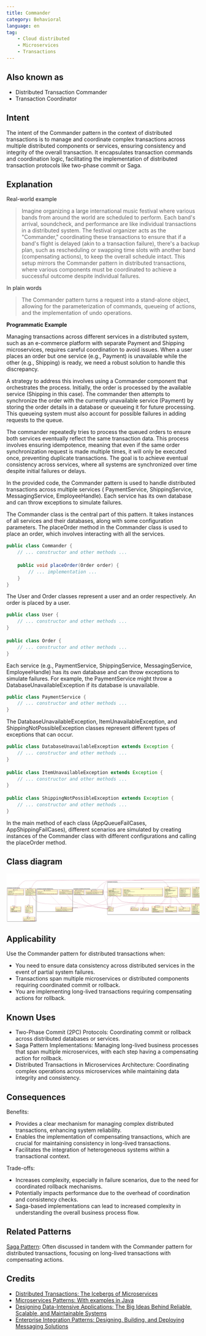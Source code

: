 ```yaml
---
title: Commander
category: Behavioral
language: en
tag:
    - Cloud distributed
    - Microservices
    - Transactions
---
```


## Also known as

* Distributed Transaction Commander
* Transaction Coordinator

## Intent

The intent of the Commander pattern in the context of distributed transactions is to manage and coordinate complex
transactions across multiple distributed components or services, ensuring consistency and integrity of the overall
transaction. It encapsulates transaction commands and coordination logic, facilitating the implementation of distributed
transaction protocols like two-phase commit or Saga.

## Explanation

Real-world example

> Imagine organizing a large international music festival where various bands from around the world are scheduled to
> perform. Each band's arrival, soundcheck, and performance are like individual transactions in a distributed system. The
> festival organizer acts as the "Commander," coordinating these transactions to ensure that if a band's flight is
> delayed (akin to a transaction failure), there's a backup plan, such as rescheduling or swapping time slots with another
> band (compensating actions), to keep the overall schedule intact. This setup mirrors the Commander pattern in
> distributed transactions, where various components must be coordinated to achieve a successful outcome despite
> individual failures.

In plain words

> The Commander pattern turns a request into a stand-alone object, allowing for the parameterization of commands,
> queueing of actions, and the implementation of undo operations.

**Programmatic Example**

Managing transactions across different services in a distributed system, such as an e-commerce platform with separate
Payment and Shipping microservices, requires careful coordination to avoid issues. When a user places an order but one
service (e.g., Payment) is unavailable while the other (e.g., Shipping) is ready, we need a robust solution to handle
this discrepancy.

A strategy to address this involves using a Commander component that orchestrates the process. Initially, the order is
processed by the available service (Shipping in this case). The commander then attempts to synchronize the order with
the currently unavailable service (Payment) by storing the order details in a database or queueing it for future
processing. This queueing system must also account for possible failures in adding requests to the queue.

The commander repeatedly tries to process the queued orders to ensure both services eventually reflect the same
transaction data. This process involves ensuring idempotence, meaning that even if the same order synchronization
request is made multiple times, it will only be executed once, preventing duplicate transactions. The goal is to achieve
eventual consistency across services, where all systems are synchronized over time despite initial failures or delays.

In the provided code, the Commander pattern is used to handle distributed transactions across multiple services (
PaymentService, ShippingService, MessagingService, EmployeeHandle). Each service has its own database and can throw
exceptions to simulate failures.

The Commander class is the central part of this pattern. It takes instances of all services and their databases, along
with some configuration parameters. The placeOrder method in the Commander class is used to place an order, which
involves interacting with all the services.

```java
public class Commander {
    // ... constructor and other methods ...

    public void placeOrder(Order order) {
        // ... implementation ...
    }
}
```

The User and Order classes represent a user and an order respectively. An order is placed by a user.

```java
public class User {
    // ... constructor and other methods ...
}

public class Order {
    // ... constructor and other methods ...
}
```

Each service (e.g., PaymentService, ShippingService, MessagingService, EmployeeHandle) has its own database and can
throw exceptions to simulate failures. For example, the PaymentService might throw a DatabaseUnavailableException if its
database is unavailable.

```java
public class PaymentService {
    // ... constructor and other methods ...
}
```

The DatabaseUnavailableException, ItemUnavailableException, and ShippingNotPossibleException classes represent different
types of exceptions that can occur.

```java
public class DatabaseUnavailableException extends Exception {
    // ... constructor and other methods ...
}

public class ItemUnavailableException extends Exception {
    // ... constructor and other methods ...
}

public class ShippingNotPossibleException extends Exception {
    // ... constructor and other methods ...
}
```

In the main method of each class (AppQueueFailCases, AppShippingFailCases), different scenarios are simulated by
creating instances of the Commander class with different configurations and calling the placeOrder method.

## Class diagram

![alt text](./etc/commander.urm.png "Commander class diagram")

## Applicability

Use the Commander pattern for distributed transactions when:

* You need to ensure data consistency across distributed services in the event of partial system failures.
* Transactions span multiple microservices or distributed components requiring coordinated commit or rollback.
* You are implementing long-lived transactions requiring compensating actions for rollback.

## Known Uses

* Two-Phase Commit (2PC) Protocols: Coordinating commit or rollback across distributed databases or services.
* Saga Pattern Implementations: Managing long-lived business processes that span multiple microservices, with each step
  having a compensating action for rollback.
* Distributed Transactions in Microservices Architecture: Coordinating complex operations across microservices while
  maintaining data integrity and consistency.

## Consequences

Benefits:

* Provides a clear mechanism for managing complex distributed transactions, enhancing system reliability.
* Enables the implementation of compensating transactions, which are crucial for maintaining consistency in long-lived
  transactions.
* Facilitates the integration of heterogeneous systems within a transactional context.

Trade-offs:

* Increases complexity, especially in failure scenarios, due to the need for coordinated rollback mechanisms.
* Potentially impacts performance due to the overhead of coordination and consistency checks.
* Saga-based implementations can lead to increased complexity in understanding the overall business process flow.

## Related Patterns

[Saga Pattern](https://java-design-patterns.com/patterns/saga/): Often discussed in tandem with the Commander pattern
for distributed transactions, focusing on long-lived transactions with compensating actions.

## Credits

* [Distributed Transactions: The Icebergs of Microservices](https://www.grahamlea.com/2016/08/distributed-transactions-microservices-icebergs/)
* [Microservices Patterns: With examples in Java](https://amzn.to/4axjnYW)
* [Designing Data-Intensive Applications: The Big Ideas Behind Reliable, Scalable, and Maintainable Systems](https://amzn.to/4axHwOV)
* [Enterprise Integration Patterns: Designing, Building, and Deploying Messaging Solutions](https://amzn.to/4aATcRe)

